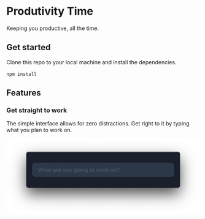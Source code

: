# Produtivity Time

Keeping you productive, all the time.

## Get started

Clone this repo to your local machine and install the dependencies.

```
npm install
```

## Features

### Get straight to work

The simple interface allows for zero distractions. Get right to it by typing what you plan to work on.

![start](/screenshots/001-start.png)
